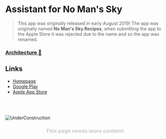 # Assistant for No Man's Sky

> This app was originally released in early August 2019! The app was originally named **No Man's Sky Recipes**, when submitting the app to the Apple Store it was rejected due to the name and so the app was renamed.

### [Architecture 🔗](apps/nms/architecture.md)

## Links
- [Homepage](assistantNMS)
- [Google Play](assistantNMSAndroid)
- [Apple App Store](assistantNMSiOS)

<br />
<br />
<br />

<img src="../../assets/img/underConstruction.svg" alt="UnderConstruction" class="max-h-350" />

<h3 style="color: #c8c8c8; text-align: center">This page needs more content!</h3>


[assistantNMS]: https://nmsassistant.com?ref=assistantAppsDocs
[assistantNMSAndroid]: https://play.google.com/store/apps/details?id=com.kurtlourens.no_mans_sky_recipes&ref=assistantAppsDocs
[assistantNMSiOS]: https://apps.apple.com/us/app/id1480287625?ref=assistantAppsDocs